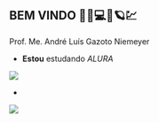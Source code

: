 ## **BEM VINDO** 👋🤔💻🙀🪐💹

Prof. Me. André Luís Gazoto Niemeyer

- **Estou** estudando _ALURA_

![](https://media1.tenor.com/m/-PjVbBMz754AAAAd/goku-ssj3.gif)

-

![](https://media1.tenor.com/m/l_JZxdd_6X4AAAAC/genki-dama-spirit-bomb.gif)




